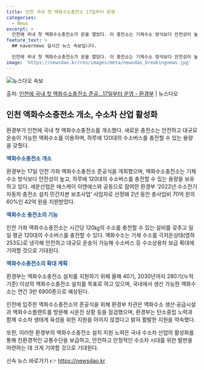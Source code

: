```yaml
---
title: 인천 국내 첫 액화수소충전소 17일부터 운영
categories:
  - News
excerpt: >
  인천에 국내 첫 액화수소충전소가 문을 열었다. 이 충전소는 기체수소 방식보다 안전성이 높고 하루 평균 120…
feature_text: >
  ## navernews 실시간 뉴스 속보입니다.

  인천에 국내 첫 액화수소충전소가 문을 열었다. 이 충전소는 기체수소 방식보다 안전성이 높고 하루 평균 120…
image: 'https://newsdao.kr/res/images/meta/newsdao_breakingnews.jpg'
---
```


![뉴스다오 속보](https://newsdao.kr/res/images/meta/newsdao_breakingnews.jpg)

<p>출처: <a href="https://newsdao.kr/3608" rel="dofollow">인천에 국내 첫 액화수소충전소 준공…17일부터 운영 - 환경부</a> | 뉴스다오</p>

<h2 data-ke-size="size26">인천 액화수소충전소 개소, 수소차 산업 활성화</h2>
환경부가 인천에 국내 첫 액화수소충전소를 개소했다. 새로운 충전소는 안전하고 대규모 운송이 가능한 액화수소를 이용하며, 하루에 120대의 수소버스를 충전할 수 있는 용량을 갖췄다.

<p data-ke-size="size16"><b><span style="color: #1a5490;">액화수소충전소 개소</span></b></p>
환경부는 17일 인천 가좌 액화수소충전소 준공식을 개최했으며, 액화수소충전소는 기체수소 방식보다 안전성이 높고, 하루에 120대의 수소버스를 충전할 수 있는 용량을 보유하고 있다. 세운산업은 에스케이 이앤에스와 공동으로 참여한 환경부 ‘2022년 수소전기자동차 충전소 설치 민간자본 보조사업’ 사업자로 선정돼 2년 동안 총사업비 70억 원의 60%인 42억 원을 지원받았다.

<p data-ke-size="size16"><b><span style="color: #1a5490;">액화수소 충전소의 기능</span></b></p>
인천 가좌 액화수소충전소는 시간당 120㎏의 수소를 충전할 수 있는 설비를 갖추고 일일 평균 120대의 수소버스를 충전할 수 있다. 액화수소는 기체 수소를 극저온상태(영하 253도)로 냉각해 안전하고 대규모 운송이 가능해 수소버스 등 수소상용차 보급 확대에 기여할 것으로 기대된다.

<p data-ke-size="size16"><b><span style="color: #1a5490;">액화수소충전소의 확대 계획</span></b></p>
환경부는 액화수소충전소 설치를 지원하기 위해 올해 40기, 2030년까지 280기(누적 기준) 이상의 액화수소충전소 설치를 목표로 하고 있으며, 국내에서 생산 가능한 액화수소는 연간 3만 6900톤으로 예상된다.

인천에 입주한 액화수소충전소의 준공식을 위해 환경부 차관은 액화수소 생산·공급시설과 액화수소플랜트를 방문해 시운전 상황 등을 점검했으며, 환경부는 탄소중립 노력과 함께 수소차 생태계 육성을 위한 지원을 아끼지 않겠다고 밝혀 활발한 지원을 약속했다.

또한, 이러한 환경부의 액화수소충전소 설치 지원 노력은 국내 수소차 산업의 활성화를 통해 친환경적인 교통수단을 보급하고, 안전하고 안정적인 수소차 시대를 위한 발판을 마련하는 데 크게 기여할 것으로 기대된다. 

신속 뉴스 바로가기 👉 <a href="https://newsdao.kr" rel="dofollow">https://newsdao.kr</a>


